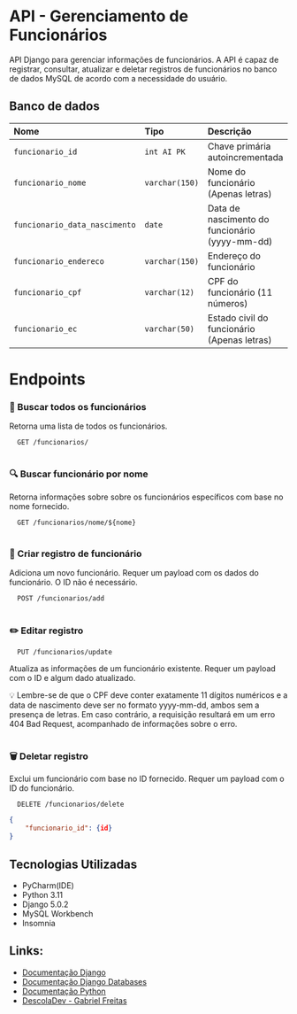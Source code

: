 # API - Gerenciamento de Funcionários

API Django para gerenciar informações de funcionários. A API é capaz de registrar, consultar, atualizar e deletar registros de funcionários no banco de dados MySQL de acordo com a necessidade do usuário.


## Banco de dados
| Nome | Tipo     | Descrição                |
| :-------- | :------- | :------------------------- |
| `funcionario_id` | `int AI PK` | Chave primária autoincrementada |
| `funcionario_nome` | `varchar(150)` | Nome do funcionário (Apenas letras) |
| `funcionario_data_nascimento` | `date` | Data de nascimento do funcionário (yyyy-mm-dd) |
| `funcionario_endereco` | `varchar(150)` | Endereço do funcionário |
| `funcionario_cpf` | `varchar(12)` | CPF do funcionário (11 números) |
| `funcionario_ec` | `varchar(50)` | Estado civil do funcionário (Apenas letras)|

# Endpoints

### 📄 Buscar todos os funcionários

Retorna uma lista de todos os funcionários.

```http
  GET /funcionarios/
```

#
### 🔍 Buscar funcionário por nome

Retorna informações sobre sobre os funcionários específicos com base no nome fornecido.

```http
  GET /funcionarios/nome/${nome}
```



#
### 📝 Criar registro de funcionário

Adiciona um novo funcionário. Requer um payload com os dados do funcionário. O ID não é necessário.

```http
  POST /funcionarios/add
```


#
### ✏️ Editar registro

```http
  PUT /funcionarios/update
```

Atualiza as informações de um funcionário existente. Requer um payload com o ID e algum dado atualizado.


💡 Lembre-se de que o CPF deve conter exatamente 11 dígitos numéricos e a data de nascimento deve ser no formato yyyy-mm-dd, ambos sem a presença de letras. Em caso contrário, a requisição resultará em um erro 404 Bad Request, acompanhado de informações sobre o erro.
#
### 🗑️ Deletar registro

Exclui um funcionário com base no ID fornecido. Requer um payload com o ID do funcionário.

```http
  DELETE /funcionarios/delete
```
```JSON
{
    "funcionario_id": {id}
}
```


## Tecnologias Utilizadas

+ PyCharm(IDE)
+ Python 3.11
+ Django 5.0.2
+ MySQL Workbench
+ Insomnia

## Links:

+ [Documentação Django](https://docs.djangoproject.com/en/5.0/intro/tutorial08/)
+ [Documentação Django Databases](https://docs.djangoproject.com/en/5.0/ref/databases/#mysqlclient)
+ [Documentação Python](https://docs.python.org/pt-br/3/tutorial/)
+ [DescolaDev - Gabriel Freitas](https://www.youtube.com/@DescolaDev)

